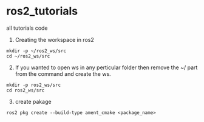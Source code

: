 # ros2_tutorials
 all tutorials code
 
1) Creating the workspace in ros2
 ```
mkdir -p ~/ros2_ws/src
cd ~/ros2_ws/src
 ```
 
2) If you wanted to open ws in any perticular folder then remove the ~/ part from the command and create the ws. 

 ```
mkdir -p ros2_ws/src
cd ros2_ws/src
 ```
 
3) create pakage 
```
ros2 pkg create --build-type ament_cmake <package_name>
``` 
